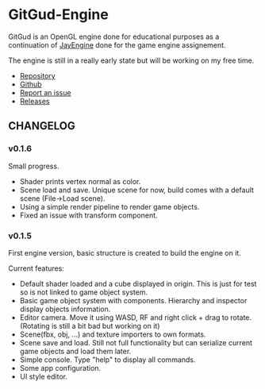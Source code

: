 <h1>GitGud-Engine</h1>

<p>GitGud is an OpenGL engine done for educational purposes as a continuation of <a href="https://github.com/Josef212/JayEngine">JayEngine</a> done for the game engine assignement.</p>
<p>The engine is still in a really early state but will be working on my free time.</p>

<ul>
	<li><a href="https://github.com/Josef212/GitGud-Engine">Repository</a></li>
	<li><a href="https://github.com/Josef212">Github</a></li>
	<li><a href="https://github.com/Josef212/GitGud-Engine/issues">Report an issue</a></li>
	<li><a href="https://github.com/Josef212/GitGud-Engine/releases">Releases</a></li>
</ul>

<h2>CHANGELOG</h2>

<h3>v0.1.6</h3>
<p>Small progress.</p>
<ul>
	<li>Shader prints vertex normal as color.</li>
	<li>Scene load and save. Unique scene for now, build comes with a default scene (File->Load scene).</li>
	<li>Using a simple render pipeline to render game objects.</li>
	<li>Fixed an issue with transform component.</li>
</ul>

<h3>v0.1.5</h3>
<p>First engine version, basic structure is created to build the engine on it.</p>
<p>Current features:</p>
<ul>
<li>Default shader loaded and a cube displayed in origin. This is just for test so is not linked to game object system.</li>
<li>Basic game object system with components. Hierarchy and inspector display objects information.</li>
<li>Editor camera. Move it using WASD, RF and right click + drag to rotate.(Rotating is still a bit bad but working on it)</li>
<li>Scene(fbx, obj, ...) and texture importers to own formats.</li>
<li>Scene save and load. Still not full functionality but can serialize current game objects and load them later.</li>
<li>Simple console. Type "help" to display all commands.</li>
<li>Some app configuration.</li>
<li>UI style editor.</li>
</ul>

